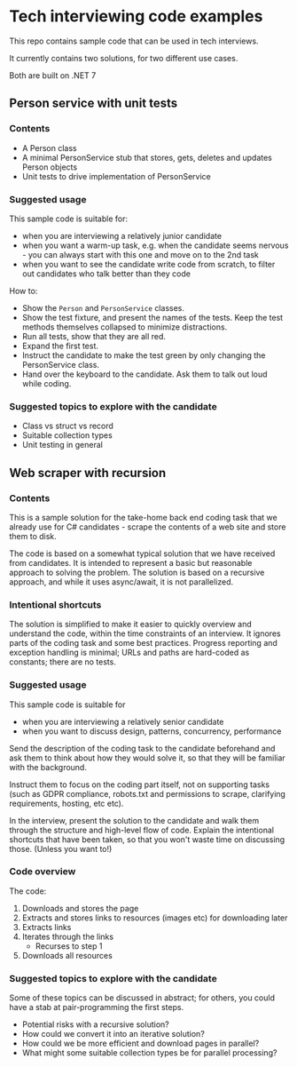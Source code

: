 # Tech interviewing code examples

This repo contains sample code that can be used in tech interviews.

It currently contains two solutions, for two different use cases.

Both are built on .NET 7

## Person service with unit tests

### Contents

- A Person class
- A minimal PersonService stub that stores, gets, deletes and updates Person objects
- Unit tests to drive implementation of PersonService

### Suggested usage

This sample code is suitable for:
- when you are interviewing a relatively junior candidate
- when you want a warm-up task, e.g. when the candidate seems nervous - you can always start with this one and move on to the 2nd task
- when you want to see the candidate write code from scratch, to filter out candidates who talk better than they code

How to:
- Show the `Person` and `PersonService` classes.
- Show the test fixture, and present the names of the tests. Keep the test methods themselves collapsed to minimize distractions.
- Run all tests, show that they are all red.
- Expand the first test.
- Instruct the candidate to make the test green by only changing the PersonService class.
- Hand over the keyboard to the candidate. Ask them to talk out loud while coding.

### Suggested topics to explore with the candidate

- Class vs struct vs record
- Suitable collection types
- Unit testing in general

## Web scraper with recursion

### Contents

This is a sample solution for the take-home back end coding task that we already use for C# candidates - scrape the contents of a web site and store them to disk.

The code is based on a somewhat typical solution that we have received from candidates. It is intended to represent a basic but reasonable approach to solving the problem. The solution is based on a recursive approach, and while it uses async/await, it is not parallelized.

### Intentional shortcuts

The solution is simplified to make it easier to quickly overview and understand the code, within the time constraints of an interview. It ignores parts of the coding task and some best practices. Progress reporting and exception handling is minimal; URLs and paths are hard-coded as constants; there are no tests.

### Suggested usage

This sample code is suitable for
- when you are interviewing a relatively senior candidate
- when you want to discuss design, patterns, concurrency, performance

Send the description of the coding task to the candidate beforehand and ask them to think about how they would solve it, so that they will be familiar with the background.

Instruct them to focus on the coding part itself, not on supporting tasks (such as GDPR compliance, robots.txt and permissions to scrape, clarifying requirements, hosting, etc etc).

In the interview, present the solution to the candidate and walk them through the structure and high-level flow of code. Explain the intentional shortcuts that have been taken, so that you won't waste time on discussing those. (Unless you want to!)

### Code overview

The code:
1. Downloads and stores the page
1. Extracts and stores links to resources (images etc) for downloading later
1. Extracts links
1. Iterates through the links
    - Recurses to step 1
5. Downloads all resources

### Suggested topics to explore with the candidate

Some of these topics can be discussed in abstract; for others, you could have a stab at pair-programming the first steps.

- Potential risks with a recursive solution?
- How could we convert it into an iterative solution?
- How could we be more efficient and download pages in parallel?
- What might some suitable collection types be for parallel processing?